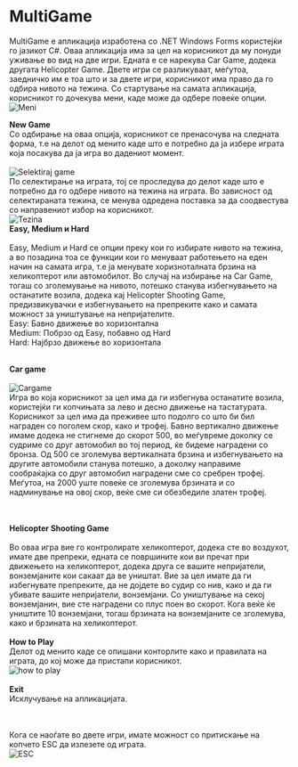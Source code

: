 # MultiGame
MultiGame е апликација изработена со .NET Windows Forms користејќи го јазикот C#. 
Оваа апликација има за цел на корисникот да му понуди уживање во вид на две игри. Едната е се нарекува Car Game, додека другата Helicopter Game. 
Двете игри се разликуваат, меѓутоа, заедничко им е тоа што и за двете игри, корисникот има право да го одбира нивото на тежина. 
Со стартување на самата апликација, корисникот го дочекува мени, каде може да одбере повеќе опции. 
![Meni](https://user-images.githubusercontent.com/74437710/104037103-8c147680-51d4-11eb-9aab-d21ca42e0c6b.png)

<b>New Game</b> 
<br>Со одбирање на оваа опција, корисникот се пренасочува на следната форма, т.е на делот од менито каде што е потребно да ја избере
играта која посакува да ја игра во дадениот момент. <br> <br>
![Selektiraj game](https://user-images.githubusercontent.com/74437710/104037104-8c147680-51d4-11eb-8e0f-01674d7585d5.png)
<br>
По селектирање на играта, тој се проследува до делот каде што е потребно да го одбере нивото на тежина на играта.
Во зависност од селектираната тежина, се менува одредена поставка за да соодвестува со направениот избор на корисникот.
<br>
![Tezina](https://user-images.githubusercontent.com/74437710/104037106-8cad0d00-51d4-11eb-8a62-5a99224feced.png)
<br>
<b>Easy, Medium и Hard</b> <br><br>
Easy, Medium и Hard се опции преку кои го избирате нивото на тежина, а во позадина тоа се функции кои го менуваат работењето на еден начин на самата игра,
т.е ја менувате хоризноталната брзина на хеликоптерот или автомобилот. Во случај на избирање на Car Game, тогаш со зголемување на нивото, потешко станува избегнувањето на 
останатите возила, додека кај Helicopter Shooting Game, предизвикувачки е избегнувањето на препреките како и самата можност за уништување на непријателите.
<br>
Easy: Бавно движење во хоризонтална<br>
Medium: Побрзо од Easy, побавно од Hard <br>
Hard: Најбрзо движење во хоризонтала<br>
<br>

<b> Car game</b> <br>
<br>
![Cargame](https://user-images.githubusercontent.com/74437710/104037096-8ae34980-51d4-11eb-8be4-238037cc1a83.png) <br>
Игра во која корисникот за цел има да ги избегнува останатите возила, користејќи ги копчињата за лево и десно движење на тастатурата. Корисникот за цел има да преживее што подолго
со што би бил награден со поголем скор, како и трофеј. Бавно вертикално движење имаме додека не стигнеме до скорот 500, во меѓувреме доколку се судриме со друг автомобил
во тој период, ќе бидеме наградени со бронза. Од 500 се зголемува вертикалната брзина и избегнувањето на другите автомобили станува потешко, а доколку направиме сообраќајка
со друг автомобил наградени сме со сребрен трофеј. Меѓутоа, на 2000 уште повеќе се зголемува брзината и со надминување на овој скор, веќе сме си обезбедиле златен трофеј.

<br><br>
<b> Helicopter Shooting Game</b>
<br><br>
Во оваа игра вие го контролирате хеликоптерот, додека сте во воздухот, имате две препреки, едната се површините кои ви пречат при движењето на хеликоптерот,
додека друга се вашите непријатели, вонземјаните кои сакаат да ве уништат. Вие за цел имате да ги избегнувате препреките, да не дојдете во судир со нив, како и да 
ги убивате вашите непријатели, вонземјани. Со уништување на секој вонземјанин, вие сте наградени со плус поен во скорот. Кога веќе ќе уништите 10 вонземјани,
тогаш брзината на вонземјаните се зголемува, како и брзината на хеликоптерот.
<br><br>
<b>How to Play</b>
<br>
Делот од менито каде се опишани конторлите како и правилата на играта, до кој може да пристапи корисникот.
<br>
![how to play](https://user-images.githubusercontent.com/74437710/104037102-8c147680-51d4-11eb-9c37-1f149b76dd32.png)
<br>
<br>
<b>Exit</b>
<br>
Исклучување на апликацијата.

<br><br>
Кога се наоѓате во двете игри, имате можност со притискање на копчето ESC да излезете од играта.
<br>
![ESC](https://user-images.githubusercontent.com/74437710/104037099-8b7be000-51d4-11eb-9020-ccc7faf5a484.png)

